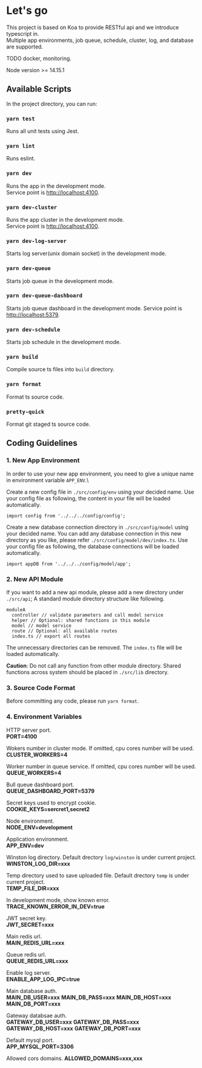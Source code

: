 # Let's go
This project is based on Koa to provide RESTful api and we introduce typescript in.\
Multiple app environments, job queue, schedule, cluster, log, and database are supported.

TODO docker, monitoring.

Node version >= 14.15.1

## Available Scripts
In the project directory, you can run:

### `yarn test`
Runs all unit tests using Jest.

### `yarn lint`
Runs eslint.

### `yarn dev`

Runs the app in the development mode.<br />
Service point is [http://localhost:4100](http://localhost:4100).

### `yarn dev-cluster`

Runs the app cluster in the development mode.<br />
Service point is [http://localhost:4100](http://localhost:4100).

### `yarn dev-log-server`

Starts log server(unix domain socket) in the development mode.

### `yarn dev-queue`

Starts job queue in the development mode.

### `yarn dev-queue-dashboard`

Starts job queue dashboard in the development mode.
Service point is [http://localhost:5379](http://localhost:5379).

### `yarn dev-schedule`

Starts job schedule in the development mode.

### `yarn build`

Compile source ts files into `build` directory.

### `yarn format`

Format ts source code.

### `pretty-quick`

Format git staged ts source code.


## Coding Guidelines

### 1. New App Environment

In order to use your new app environment, you need to give a unique name in environment variable `APP_ENV`.\

Create a new config file in `./src/config/env` using your decided name.
Use your config file as following, the content in your file will be loaded automatically.
```
import config from '../../../config/config';
```


Create a new database connection directory in `./src/config/model` using your decided name. You can add any database connection in this new directory as you like, please refer `./src/config/model/dev/index.ts`.
Use your config file as following, the database connections will be loaded automatically.
```
import appDB from '../../../config/model/app';
```

### 2. New API Module

If you want to add a new api module, please add a new directory under `./src/api`;
A standard module directory structure like following.
```
moduleA
  controller // validate parameters and call model service
  helper // Optional: shared functions in this module
  model // model service
  route // Optional: all available routes
  index.ts // export all routes
```
The unnecessary directories can be removed.
The `index.ts` file will be loaded automatically.

**Caution**: Do not call any function from other module directory. Shared functions across system should be placed in `./src/lib` directory.

### 3. Source Code Format

Before committing any code, please run `yarn format`.

### 4. Environment Variables

HTTP server port.\
**PORT=4100**

Wokers number in cluster mode. If omitted, cpu cores number will be used.\
**CLUSTER_WORKERS=4**

Worker number in queue service. If omitted, cpu cores number will be used.\
**QUEUE_WORKERS=4**

Bull queue dashboard port.\
**QUEUE_DASHBOARD_PORT=5379**

Secret keys used to encrypt cookie.\
**COOKIE_KEYS=sercret1,secret2**

Node environment.\
**NODE_ENV=development**

Application environment.\
**APP_ENV=dev**

Winston log directory. Default drectory `log/winston` is under current project.\
**WINSTON_LOG_DIR=xxx**

Temp directory used to save uploaded file. Default drectory `temp` is under current project.\
**TEMP_FILE_DIR=xxx**

In development mode, show known error.\
**TRACE_KNOWN_ERROR_IN_DEV=true**

JWT secret key.\
**JWT_SECRET=xxx**

Main redis url.\
**MAIN_REDIS_URL=xxx**

Queue redis url.\
**QUEUE_REDIS_URL=xxx**

Enable log server.\
**ENABLE_APP_LOG_IPC=true**

Main database auth.\
**MAIN_DB_USER=xxx**
**MAIN_DB_PASS=xxx**
**MAIN_DB_HOST=xxx**
**MAIN_DB_PORT=xxx**

Gateway databsae auth.\
**GATEWAY_DB_USER=xxx**
**GATEWAY_DB_PASS=xxx**
**GATEWAY_DB_HOST=xxx**
**GATEWAY_DB_PORT=xxx**

Default mysql port.\
**APP_MYSQL_PORT=3306**

Allowed cors domains.
**ALLOWED_DOMAINS=xxx,xxx**
